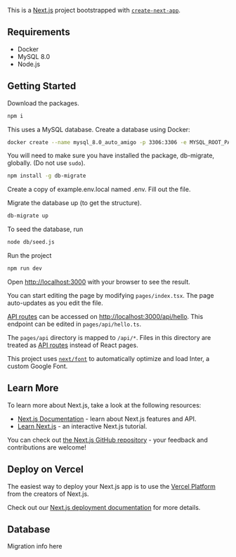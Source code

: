 This is a [Next.js](https://nextjs.org/) project bootstrapped with [`create-next-app`](https://github.com/vercel/next.js/tree/canary/packages/create-next-app).

## Requirements

- Docker
- MySQL 8.0
- Node.js

## Getting Started

<!-- <Git Clone Instruction here> -->

Download the packages.

```bash
npm i
```

This uses a MySQL database. Create a database using Docker:

```bash
docker create --name mysql_8.0_auto_amigo -p 3306:3306 -e MYSQL_ROOT_PASSWORD=your-password-here mysql:8.0
```

You will need to make sure you have installed the package, db-migrate, globally. (Do not use `sudo`).

```bash
npm install -g db-migrate
```

Create a copy of example.env.local named .env. Fill out the file.

<!-- TODO: mysql2 or db-migrate cannot find the env variables when inside of .env.local. Create a copy of example.env.local named .env.local. Fill out the file. -->

Migrate the database up (to get the structure).

```bash
db-migrate up
```

To seed the database, run

```bash
node db/seed.js
```

Run the project

```bash
npm run dev
```

Open [http://localhost:3000](http://localhost:3000) with your browser to see the result.

You can start editing the page by modifying `pages/index.tsx`. The page auto-updates as you edit the file.

[API routes](https://nextjs.org/docs/api-routes/introduction) can be accessed on [http://localhost:3000/api/hello](http://localhost:3000/api/hello). This endpoint can be edited in `pages/api/hello.ts`.

The `pages/api` directory is mapped to `/api/*`. Files in this directory are treated as [API routes](https://nextjs.org/docs/api-routes/introduction) instead of React pages.

This project uses [`next/font`](https://nextjs.org/docs/basic-features/font-optimization) to automatically optimize and load Inter, a custom Google Font.

## Learn More

To learn more about Next.js, take a look at the following resources:

- [Next.js Documentation](https://nextjs.org/docs) - learn about Next.js features and API.
- [Learn Next.js](https://nextjs.org/learn) - an interactive Next.js tutorial.

You can check out [the Next.js GitHub repository](https://github.com/vercel/next.js/) - your feedback and contributions are welcome!

## Deploy on Vercel

The easiest way to deploy your Next.js app is to use the [Vercel Platform](https://vercel.com/new?utm_medium=default-template&filter=next.js&utm_source=create-next-app&utm_campaign=create-next-app-readme) from the creators of Next.js.

Check out our [Next.js deployment documentation](https://nextjs.org/docs/deployment) for more details.

## Database

Migration info here
